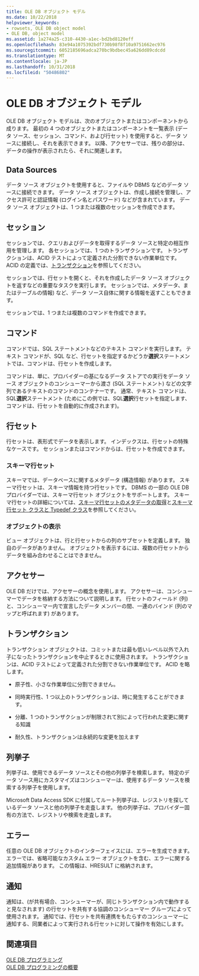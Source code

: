 ```yaml
---
title: OLE DB オブジェクト モデル
ms.date: 10/22/2018
helpviewer_keywords:
- rowsets, OLE DB object model
- OLE DB, object model
ms.assetid: 1a274a25-c310-4430-a1ec-bd2bd8120eff
ms.openlocfilehash: 83e94a1075392bdf730b98f8f10a9751662ec976
ms.sourcegitcommit: 6052185696adca270bc9bdbec45a626dd89cdcdd
ms.translationtype: MT
ms.contentlocale: ja-JP
ms.lasthandoff: 10/31/2018
ms.locfileid: "50486802"
---
```

# <a name="ole-db-object-model"></a>OLE DB オブジェクト モデル

OLE DB オブジェクト モデルは、次のオブジェクトまたはコンポーネントから成ります。 最初の 4 つのオブジェクトまたはコンポーネントを一覧表示 (データ ソース、セッション、コマンド、および行セット) を使用すると、データ ソースに接続し、それを表示できます。 以降、アクセサーでは、残りの部分は、データの操作が表示されたら、それに関連します。

## <a name="data-sources"></a>Data Sources

データ ソース オブジェクトを使用すると、ファイルや DBMS などのデータ ソースに接続できます。 データ ソース オブジェクトは、作成し接続を管理し、アクセス許可と認証情報 (ログイン名とパスワード) などが含まれています。 データ ソース オブジェクトは、1 つまたは複数のセッションを作成できます。

## <a name="sessions"></a>セッション

セッションでは、クエリおよびデータを取得するデータ ソースと特定の相互作用を管理します。 各セッションでは、1 つのトランザクションです。 トランザクションは、ACID テストによって定義された分割できない作業単位です。 ACID の定義では、[トランザクション](#vcconoledbcomponents_transactions)を参照してください。

セッションでは、行セットを開くと、それを作成したデータ ソース オブジェクトを返すなどの重要なタスクを実行します。 セッションでは、メタデータ、またはテーブルの情報) など、データ ソース自体に関する情報を返すこともできます。

セッションでは、1 つまたは複数のコマンドを作成できます。

## <a name="commands"></a>コマンド

コマンドでは、SQL ステートメントなどのテキスト コマンドを実行します。 テキスト コマンドが、SQL など、行セットを指定するかどうか**選択**ステートメントでは、コマンドは、行セットを作成します。

コマンドは、単に、プロバイダーの基になるデータ ストアでの実行をデータ ソース オブジェクトのコンシューマーから渡さ (SQL ステートメント) などの文字列であるテキストのコマンドのコンテナーです。 通常、テキスト コマンドは、SQL**選択**ステートメント (ためにこの例では、SQL**選択**行セットを指定します、コマンドは、行セットを自動的に作成されます)。

## <a name="rowsets"></a>行セット

行セットは、表形式でデータを表示します。 インデックスは、行セットの特殊なケースです。 セッションまたはコマンドからは、行セットを作成できます。

### <a name="schema-rowsets"></a>スキーマ行セット

スキーマでは、データベースに関するメタデータ (構造情報) があります。 スキーマ行セットは、スキーマ情報を持つ行セットです。 DBMS の一部の OLE DB プロバイダーでは、スキーマ行セット オブジェクトをサポートします。 スキーマ行セットの詳細については、[スキーマ行セットのメタデータの取得](../../data/oledb/obtaining-metadata-with-schema-rowsets.md)と[スキーマ行セット クラスと Typedef クラス](../../data/oledb/schema-rowset-classes-and-typedef-classes.md)を参照してください。

### <a name="view-objects"></a>オブジェクトの表示

ビュー オブジェクトは、行と行セットからの列のサブセットを定義します。 独自のデータがありません。 オブジェクトを表示するには、複数の行セットからデータを組み合わせることはできません。

## <a name="accessors"></a>アクセサー

OLE DB だけでは、アクセサーの概念を使用します。 アクセサーは、コンシューマーでデータを格納する方法について説明します。 行セットのフィールド (列) と、コンシューマー内で宣言したデータ メンバーの間、一連のバインド (列のマップと呼ばれます) があります。

##  <a name="vcconoledbcomponents_transactions"></a> トランザクション

トランザクション オブジェクトは、コミットまたは最も低いレベル以外で入れ子になったトランザクションを中止するときに使用されます。 トランザクションは、ACID テストによって定義された分割できない作業単位です。 ACID を略します。

- 原子性、小さな作業単位に分割できません。

- 同時実行性、1 つ以上のトランザクションは、時に発生することができます。

- 分離、1 つのトランザクションが制限されて別によって行われた変更に関する知識

- 耐久性、トランザクションは永続的な変更を加えます

## <a name="enumerators"></a>列挙子

列挙子は、使用できるデータ ソースとその他の列挙子を検索します。 特定のデータ ソース用にカスタマイズはコンシューマーは、使用するデータ ソースを検索する列挙子を使用します。

Microsoft Data Access SDK に付属してルート列挙子は、レジストリを探しているデータ ソースと他の列挙子を走査します。 他の列挙子は、プロバイダー固有の方法で、レジストリや検索を走査します。

## <a name="errors"></a>エラー

任意の OLE DB オブジェクトのインターフェイスには、エラーを生成できます。 エラーでは、省略可能なカスタム エラー オブジェクトを含む、エラーに関する追加情報があります。 この情報は、HRESULT に格納されます。

## <a name="notifications"></a>通知

通知は、(が共有場合、コンシューマーが、同じトランザクション内で動作すると見なされます) の行セットを共有する協調のコンシューマー グループによって使用されます。 通知では、行セットを共有連携をもたらすのコンシューマーに通知する、同業者によって実行される行セットに対して操作を有効にします。

## <a name="see-also"></a>関連項目

[OLE DB プログラミング](../../data/oledb/ole-db-programming.md)<br/>
[OLE DB プログラミングの概要](../../data/oledb/ole-db-programming-overview.md)